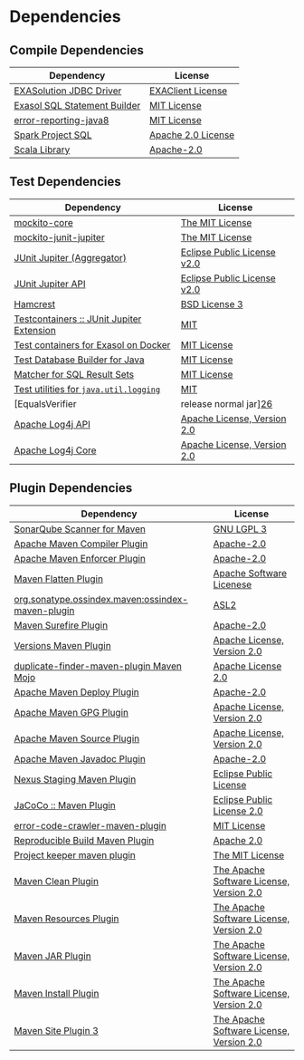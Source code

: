 <!-- @formatter:off -->
# Dependencies

## Compile Dependencies

| Dependency                        | License                 |
| --------------------------------- | ----------------------- |
| [EXASolution JDBC Driver][0]      | [EXAClient License][1]  |
| [Exasol SQL Statement Builder][2] | [MIT License][3]        |
| [error-reporting-java8][4]        | [MIT License][5]        |
| [Spark Project SQL][6]            | [Apache 2.0 License][7] |
| [Scala Library][8]                | [Apache-2.0][9]         |

## Test Dependencies

| Dependency                                      | License                           |
| ----------------------------------------------- | --------------------------------- |
| [mockito-core][10]                              | [The MIT License][11]             |
| [mockito-junit-jupiter][10]                     | [The MIT License][11]             |
| [JUnit Jupiter (Aggregator)][12]                | [Eclipse Public License v2.0][13] |
| [JUnit Jupiter API][12]                         | [Eclipse Public License v2.0][13] |
| [Hamcrest][14]                                  | [BSD License 3][15]               |
| [Testcontainers :: JUnit Jupiter Extension][16] | [MIT][17]                         |
| [Test containers for Exasol on Docker][18]      | [MIT License][19]                 |
| [Test Database Builder for Java][20]            | [MIT License][21]                 |
| [Matcher for SQL Result Sets][22]               | [MIT License][23]                 |
| [Test utilities for `java.util.logging`][24]    | [MIT][25]                         |
| [EqualsVerifier | release normal jar][26]       | [Apache License, Version 2.0][27] |
| [Apache Log4j API][28]                          | [Apache License, Version 2.0][27] |
| [Apache Log4j Core][29]                         | [Apache License, Version 2.0][27] |

## Plugin Dependencies

| Dependency                                              | License                                        |
| ------------------------------------------------------- | ---------------------------------------------- |
| [SonarQube Scanner for Maven][30]                       | [GNU LGPL 3][31]                               |
| [Apache Maven Compiler Plugin][32]                      | [Apache-2.0][27]                               |
| [Apache Maven Enforcer Plugin][33]                      | [Apache-2.0][27]                               |
| [Maven Flatten Plugin][34]                              | [Apache Software Licenese][27]                 |
| [org.sonatype.ossindex.maven:ossindex-maven-plugin][35] | [ASL2][36]                                     |
| [Maven Surefire Plugin][37]                             | [Apache-2.0][27]                               |
| [Versions Maven Plugin][38]                             | [Apache License, Version 2.0][27]              |
| [duplicate-finder-maven-plugin Maven Mojo][39]          | [Apache License 2.0][7]                        |
| [Apache Maven Deploy Plugin][40]                        | [Apache-2.0][27]                               |
| [Apache Maven GPG Plugin][41]                           | [Apache License, Version 2.0][27]              |
| [Apache Maven Source Plugin][42]                        | [Apache License, Version 2.0][27]              |
| [Apache Maven Javadoc Plugin][43]                       | [Apache-2.0][27]                               |
| [Nexus Staging Maven Plugin][44]                        | [Eclipse Public License][45]                   |
| [JaCoCo :: Maven Plugin][46]                            | [Eclipse Public License 2.0][47]               |
| [error-code-crawler-maven-plugin][48]                   | [MIT License][49]                              |
| [Reproducible Build Maven Plugin][50]                   | [Apache 2.0][36]                               |
| [Project keeper maven plugin][51]                       | [The MIT License][52]                          |
| [Maven Clean Plugin][53]                                | [The Apache Software License, Version 2.0][36] |
| [Maven Resources Plugin][54]                            | [The Apache Software License, Version 2.0][36] |
| [Maven JAR Plugin][55]                                  | [The Apache Software License, Version 2.0][36] |
| [Maven Install Plugin][56]                              | [The Apache Software License, Version 2.0][36] |
| [Maven Site Plugin 3][57]                               | [The Apache Software License, Version 2.0][36] |

[0]: http://www.exasol.com
[1]: https://repo1.maven.org/maven2/com/exasol/exasol-jdbc/7.1.19/exasol-jdbc-7.1.19-license.txt
[2]: https://github.com/exasol/sql-statement-builder/
[3]: https://github.com/exasol/sql-statement-builder/blob/main/LICENSE
[4]: https://github.com/exasol/error-reporting-java/
[5]: https://github.com/exasol/error-reporting-java/blob/main/LICENSE
[6]: https://spark.apache.org/
[7]: http://www.apache.org/licenses/LICENSE-2.0.html
[8]: https://www.scala-lang.org/
[9]: https://www.apache.org/licenses/LICENSE-2.0
[10]: https://github.com/mockito/mockito
[11]: https://github.com/mockito/mockito/blob/main/LICENSE
[12]: https://junit.org/junit5/
[13]: https://www.eclipse.org/legal/epl-v20.html
[14]: http://hamcrest.org/JavaHamcrest/
[15]: http://opensource.org/licenses/BSD-3-Clause
[16]: https://testcontainers.org
[17]: http://opensource.org/licenses/MIT
[18]: https://github.com/exasol/exasol-testcontainers/
[19]: https://github.com/exasol/exasol-testcontainers/blob/main/LICENSE
[20]: https://github.com/exasol/test-db-builder-java/
[21]: https://github.com/exasol/test-db-builder-java/blob/main/LICENSE
[22]: https://github.com/exasol/hamcrest-resultset-matcher/
[23]: https://github.com/exasol/hamcrest-resultset-matcher/blob/main/LICENSE
[24]: https://github.com/exasol/java-util-logging-testing/
[25]: https://opensource.org/licenses/MIT
[26]: https://www.jqno.nl/equalsverifier
[27]: https://www.apache.org/licenses/LICENSE-2.0.txt
[28]: https://logging.apache.org/log4j/2.x/log4j-api/
[29]: https://logging.apache.org/log4j/2.x/log4j-core/
[30]: http://sonarsource.github.io/sonar-scanner-maven/
[31]: http://www.gnu.org/licenses/lgpl.txt
[32]: https://maven.apache.org/plugins/maven-compiler-plugin/
[33]: https://maven.apache.org/enforcer/maven-enforcer-plugin/
[34]: https://www.mojohaus.org/flatten-maven-plugin/
[35]: https://sonatype.github.io/ossindex-maven/maven-plugin/
[36]: http://www.apache.org/licenses/LICENSE-2.0.txt
[37]: https://maven.apache.org/surefire/maven-surefire-plugin/
[38]: https://www.mojohaus.org/versions/versions-maven-plugin/
[39]: https://github.com/basepom/duplicate-finder-maven-plugin
[40]: https://maven.apache.org/plugins/maven-deploy-plugin/
[41]: https://maven.apache.org/plugins/maven-gpg-plugin/
[42]: https://maven.apache.org/plugins/maven-source-plugin/
[43]: https://maven.apache.org/plugins/maven-javadoc-plugin/
[44]: http://www.sonatype.com/public-parent/nexus-maven-plugins/nexus-staging/nexus-staging-maven-plugin/
[45]: http://www.eclipse.org/legal/epl-v10.html
[46]: https://www.jacoco.org/jacoco/trunk/doc/maven.html
[47]: https://www.eclipse.org/legal/epl-2.0/
[48]: https://github.com/exasol/error-code-crawler-maven-plugin/
[49]: https://github.com/exasol/error-code-crawler-maven-plugin/blob/main/LICENSE
[50]: http://zlika.github.io/reproducible-build-maven-plugin
[51]: https://github.com/exasol/project-keeper/
[52]: https://github.com/exasol/project-keeper/blob/main/LICENSE
[53]: http://maven.apache.org/plugins/maven-clean-plugin/
[54]: http://maven.apache.org/plugins/maven-resources-plugin/
[55]: http://maven.apache.org/plugins/maven-jar-plugin/
[56]: http://maven.apache.org/plugins/maven-install-plugin/
[57]: http://maven.apache.org/plugins/maven-site-plugin/
